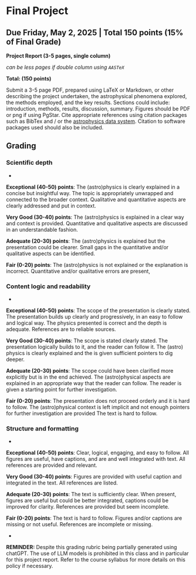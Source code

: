 # Final Project


## Due Friday, May 2, 2025 | **Total 150 points (15% of Final Grade)**


**Project Report (3-5 pages, single column)**

_can be less pages if double column using `AASTeX`_

**Total: (150 points)**

Submit a 3-5 page PDF, prepared using LaTeX or Markdown, or other describing the project undertaken, the astrophysical phenomena explored, the methods employed, and the key results. Sections could include: introduction, methods, results, discussion, summary. Figures  should be PDF or png if using PgStar. Cite appropriate references using citation packages such as BibTex and / or the [astrophysics data system](https://ui.adsabs.harvard.edu/). Citation to software packages used should also be included. 

## Grading 

### Scientific depth
-

**Exceptional (40-50) points**: The (astro)physics is clearly explained in a concise but insightful way. The topic is appropriately unwrapped and connected to the broader context. Qualitative and quantitative aspects are clearly addressed and put in context. 

**Very Good (30-40) points**: The (astro)physics is explained in a clear way and context is provided. Quantitative and qualitative aspects are discussed in an understandable fashion.

**Adequate (20-30) points**: The (astro)physics is explained but the presentation could be clearer. Small gaps in the quantitative and/or qualitative aspects can be identified. 

**Fair (0-20) points**: The (astro)physics is not explained or the explanation is incorrect. Quantitative and/or qualitative errors are present,   




### Content logic and readability
-

**Exceptional (40-50) points**: The scope of the presentation is clearly stated. The presentation builds up clearly and progressively, in an easy to follow and logical way. The physics presented is correct and the depth is adequate. References are to reliable sources.

**Very Good (30-40) points**: The scope is stated clearly stated. The presentation logically builds to it, and the reader can follow it. The (astro) physics is clearly explained and the is given sufficient pointers to dig deeper.

**Adequate (20-30) points**: The scope could have been clarified more explicitly but is in the end achieved. The (astro)physical aspects are explained in an appropriate way that the reader can follow. The reader is given a starting point for further investigation.

**Fair (0-20) points**: The presentation does not proceed orderly and it is hard to follow. The (astro)physical context is left implicit and not enough pointers for further investigation 	are provided The text is hard to follow.


### Structure and formatting
-

**Exceptional (40-50) points**: Clear, logical, engaging, and easy to follow. All figures are useful, have captions, and are and well integrated with text. All references are provided and relevant.

**Very Good (30-40) points**: Figures are provided with useful caption and integrated in the text. All references are listed.

**Adequate (20-30) points**: The text is sufficiently clear. When present, figures are useful but could be better integrated, captions could be improved for clarity. References are provided but seem incomplete.

**Fair (0-20) points**: The text is hard to follow. Figures and/or captions are missing or not useful. References are incomplete or missing.

-

**REMINDER:** Despite this grading rubric being partially generated using chatGPT. The use of LLM models is prohibited in this class and in particular for this project report. Refer to the course syllabus for more details on this policy if necessary. 



 
 